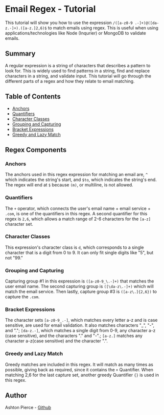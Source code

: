 # Email Regex - Tutorial

This tutorial will show you how to use the expression ```/([a-z0-9 .-]+)@([da-z.-]+).([a-z.]2,6)$``` to match emails using regex. This is useful when using applications/technologies like Node (Inqurier) or MongoDB to validate emails.

## Summary

A regular expression is a string of characters that describes a pattern to look for. This is widely used to find patterns in a string, find and replace characters in a string, and validate input. This tutorial will go through the different parts of a regex and how they relate to email matching.

## Table of Contents

- [Anchors](#anchors)
- [Quantifiers](#quantifiers)
- [Character Classes](#character-classes)
- [Grouping and Capturing](#grouping-and-capturing)
- [Bracket Expressions](#bracket-expressions)
- [Greedy and Lazy Match](#greedy-and-lazy-match)

## Regex Components

### Anchors
The anchors used in this regex expression for matching an email are, ```^``` which indicates the string's start, and ```$to```, which indicates the string's end. The regex will end at ```$``` because ```(m)```, or multiline, is not allowed.

### Quantifiers
The ```+``` operator, which connects the user's email name + email service + ```.com```, is one of the quantifiers in this regex. A second quantifier for this regex is ```2,6```, which allows a match range of 2-6 characters for the ```[a-z]``` character set.

### Character Classes
This expression's character class is ```d```, which corresponds to a single character that is a digit from 0 to 9. It can only fit single digits like "5", but not "99."

### Grouping and Capturing
Capturing group #1 in this expression is ```([a-z0-9_\.-]+)``` that matches the user email name. The second capturing group is ```([\da-z\.-]+)``` which will match the email service. Then lastly, capture group #3 is ```([a-z\.]{2,6})``` to capture the ```.com```.

### Bracket Expressions
The character sets ```[a-z0-9_.-]```, which matches every letter a-z and is case sensitive, are used for email validation. It also matches characters "_", "-", and "."; ```[da-z.-]```, which matches a single digit from 0-9, any character a-z (case sensitive), and the characters "." and "-".; ```[a-z.]``` matches any character a-z(case sensitive) and the character ".".

### Greedy and Lazy Match
Greedy matches are included in this regex. It will match as many times as possible, giving back as required, since it contains the ```+``` Quantifier. When matching 2,6 for the last capture set, another greedy Quantifier ```{}``` is used in this regex.

## Author

Ashton Pierce - [Github](https://github.com/apierce17)
